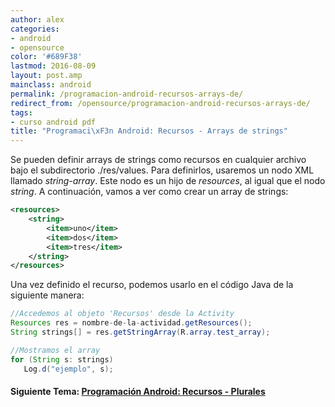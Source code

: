 ```yaml
---
author: alex
categories:
- android
- opensource
color: '#689F38'
lastmod: 2016-08-09
layout: post.amp
mainclass: android
permalink: /programacion-android-recursos-arrays-de/
redirect_from: /opensource/programacion-android-recursos-arrays-de/
tags:
- curso android pdf
title: "Programaci\xF3n Android: Recursos - Arrays de strings"
---
```


Se pueden definir arrays de strings como recursos en cualquier archivo bajo el subdirectorio ./res/values. Para definirlos, usaremos un nodo XML llamado *string-array*. Este nodo es un hijo de *resources*, al igual que el nodo *string*. A continuación, vamos a ver como crear un array de strings:

<!--more-->

```xml
<resources>
    <string>
        <item>uno</item>
        <item>dos</item>
        <item>tres</item>
    </string>
</resources>
```

Una vez definido el recurso, podemos usarlo en el código Java de la siguiente manera:

```java
//Accedemos al objeto 'Recursos' desde la Activity
Resources res = nombre-de-la-actividad.getResources();
String strings[] = res.getStringArray(R.array.test_array);

//Mostramos el array
for (String s: strings)
   Log.d("ejemplo", s);
```

#### Siguiente Tema: [Programación Android: Recursos - Plurales][1]

 [1]: https://elbauldelprogramador.com/programacion-android-recursos-plurales/